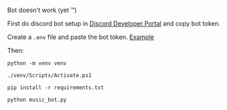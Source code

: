 Bot doesn't work (yet :tm:)

First do  discord bot setup in [Discord Developer Portal](https://discord.com/developers/applications) and copy bot token.

Create a `.env` file and paste the bot token. [Example](https://github.com/askfenn/music-bot/blob/master/.env.example)

Then:

`python -m venv venv`

`./venv/Scripts/Activate.ps1`

`pip install -r requirements.txt`

`python music_bot.py`

